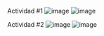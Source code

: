 
Actividad #1
![image](https://github.com/user-attachments/assets/ebd991d2-82d9-40ac-ace0-b13355e01d59)
![image](https://github.com/user-attachments/assets/3ac48ff4-61d4-43eb-85c5-0813ea7a0b53)

Actividad #2
![image](https://github.com/user-attachments/assets/4bb18b1c-5a24-46e6-b0b5-fdba3e48c4a7)
![image](https://github.com/user-attachments/assets/9a7c3619-9968-4458-a17e-652a07e74f44)

